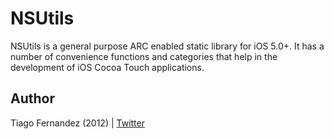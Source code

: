 # NSUtils

NSUtils is a general purpose ARC enabled static library for iOS 5.0+. It has a
number of convenience functions and categories that help in the development of
iOS Cocoa Touch applications.

## Author

Tiago Fernandez (2012) | [Twitter][t]

[t]: http://twitter.com/tiagofernandez
